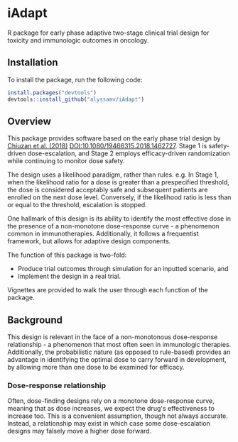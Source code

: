 # iAdapt
R package for early phase adaptive two-stage clinical trial design for toxicity and immunologic outcomes in oncology.

## Installation

To install the package, run the following code:


```r
install.packages("devtools")
devtools::install_github("alyssamv/iAdapt")
```


## Overview

This package provides software based on the early phase trial design by [Chiuzan et al. (2018)](https://www.tandfonline.com/doi/abs/10.1080/19466315.2018.1462727) <DOI:10.1080/19466315.2018.1462727>. Stage 1 is safety-driven dose-escalation, and Stage 2 employs efficacy-driven randomization while continuing to monitor dose safety.

The design uses a likelihood paradigm, rather than rules. e.g. In Stage 1, when the likelihood ratio for a dose is greater than a prespecified threshold, the dose is considered acceptably safe and subsequent patients are enrolled on the next dose level. Conversely, if the likelihood ratio is less than or equal to the threshold, escalation is stopped. 

One hallmark of this design is its ability to identify the most effective dose in the presence of a non-monotone dose-response curve - a phenomenon common in immunotherapies. Additionally, it follows a frequentist framework, but allows for adaptive design components.

The function of this package is two-fold:

* Produce trial outcomes through simulation for an inputted scenario, and
* Implement the design in a real trial.

Vignettes are provided to walk the user through each function of the package. 

## Background

This design is relevant in the face of a non-monotonous dose-response relationship - a phenomenon that most often seen in immunologic therapies. Additionally, the probabilistic nature (as opposed to rule-based) provides an advantage in identifying the optimal dose to carry forward in development, by allowing more than one dose to be examined for efficacy. 

### Dose-response relationship 

Often, dose-finding designs rely on a monotone dose-response curve, meaning that as dose increases, we expect the drug's effectiveness to increase too. This is a convenient assumption, though not always accurate. Instead, a relationship may exist in which case some dose-escalation designs may falsely move a higher dose forward.